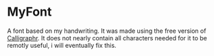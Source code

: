 # MyFont

A font based on my handwriting. It was made using the free version of [Calligraphr](https://www.calligraphr.com/).
It does not nearly contain all characters needed for it to be remotly useful, i will eventually fix this.
